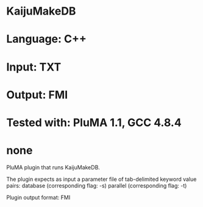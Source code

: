 # KaijuMakeDB
# Language: C++
# Input: TXT
# Output: FMI
# Tested with: PluMA 1.1, GCC 4.8.4
# none

PluMA plugin that runs KaijuMakeDB.

The plugin expects as input a parameter file of tab-delimited keyword value pairs: 
database (corresponding flag: -s)
parallel (corresponding flag: -t)

Plugin output format: FMI
